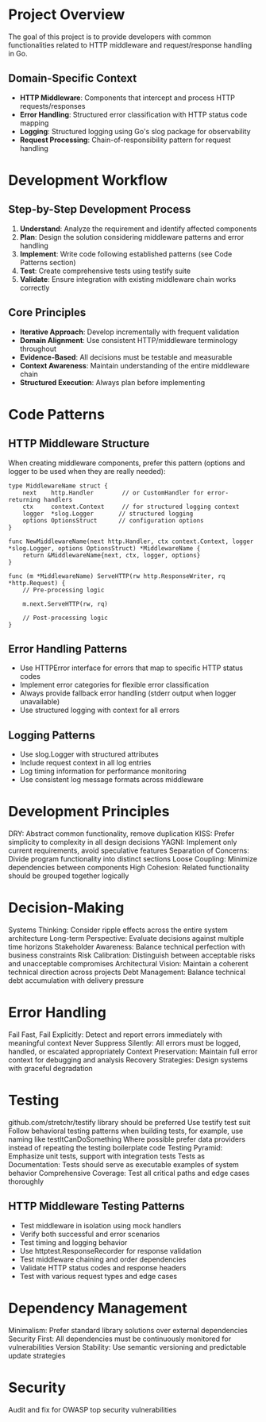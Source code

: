 # Project Overview
The goal of this project is to provide developers with common functionalities related to HTTP middleware and request/response handling in Go.

## Domain-Specific Context
- **HTTP Middleware**: Components that intercept and process HTTP requests/responses
- **Error Handling**: Structured error classification with HTTP status code mapping
- **Logging**: Structured logging using Go's slog package for observability
- **Request Processing**: Chain-of-responsibility pattern for request handling

# Development Workflow

## Step-by-Step Development Process
1. **Understand**: Analyze the requirement and identify affected components
2. **Plan**: Design the solution considering middleware patterns and error handling
3. **Implement**: Write code following established patterns (see Code Patterns section)
4. **Test**: Create comprehensive tests using testify suite
5. **Validate**: Ensure integration with existing middleware chain works correctly

## Core Principles
- **Iterative Approach**: Develop incrementally with frequent validation
- **Domain Alignment**: Use consistent HTTP/middleware terminology throughout
- **Evidence-Based**: All decisions must be testable and measurable
- **Context Awareness**: Maintain understanding of the entire middleware chain
- **Structured Execution**: Always plan before implementing

# Code Patterns

## HTTP Middleware Structure
When creating middleware components, prefer this pattern (options and logger to be used when 
they are really needed):

    type MiddlewareName struct {
        next    http.Handler        // or CustomHandler for error-returning handlers
        ctx     context.Context     // for structured logging context
        logger  *slog.Logger       // structured logging
        options OptionsStruct      // configuration options
    }

    func NewMiddlewareName(next http.Handler, ctx context.Context, logger *slog.Logger, options OptionsStruct) *MiddlewareName {
        return &MiddlewareName{next, ctx, logger, options}
    }

    func (m *MiddlewareName) ServeHTTP(rw http.ResponseWriter, rq *http.Request) {
        // Pre-processing logic
        
        m.next.ServeHTTP(rw, rq)
        
        // Post-processing logic
    }

## Error Handling Patterns
- Use HTTPError interface for errors that map to specific HTTP status codes
- Implement error categories for flexible error classification
- Always provide fallback error handling (stderr output when logger unavailable)
- Use structured logging with context for all errors

## Logging Patterns
- Use slog.Logger with structured attributes
- Include request context in all log entries
- Log timing information for performance monitoring
- Use consistent log message formats across middleware

# Development Principles
DRY: Abstract common functionality, remove duplication
KISS: Prefer simplicity to complexity in all design decisions
YAGNI: Implement only current requirements, avoid speculative features
Separation of Concerns: Divide program functionality into distinct sections
Loose Coupling: Minimize dependencies between components
High Cohesion: Related functionality should be grouped together logically

# Decision-Making
Systems Thinking: Consider ripple effects across the entire system architecture
Long-term Perspective: Evaluate decisions against multiple time horizons
Stakeholder Awareness: Balance technical perfection with business constraints
Risk Calibration: Distinguish between acceptable risks and unacceptable compromises
Architectural Vision: Maintain a coherent technical direction across projects
Debt Management: Balance technical debt accumulation with delivery pressure

# Error Handling
Fail Fast, Fail Explicitly: Detect and report errors immediately with meaningful context
Never Suppress Silently: All errors must be logged, handled, or escalated appropriately
Context Preservation: Maintain full error context for debugging and analysis
Recovery Strategies: Design systems with graceful degradation

# Testing
github.com/stretchr/testify library should be preferred
Use testify test suit
Follow behavioral testing patterns when building tests, for example, use naming like testItCanDoSomething
Where possible prefer data providers instead of repeating the testing boilerplate code
Testing Pyramid: Emphasize unit tests, support with integration tests
Tests as Documentation: Tests should serve as executable examples of system behavior
Comprehensive Coverage: Test all critical paths and edge cases thoroughly

## HTTP Middleware Testing Patterns
- Test middleware in isolation using mock handlers
- Verify both successful and error scenarios
- Test timing and logging behavior
- Use httptest.ResponseRecorder for response validation
- Test middleware chaining and order dependencies
- Validate HTTP status codes and response headers
- Test with various request types and edge cases

# Dependency Management
Minimalism: Prefer standard library solutions over external dependencies
Security First: All dependencies must be continuously monitored for vulnerabilities
Version Stability: Use semantic versioning and predictable update strategies

# Security
Audit and fix for OWASP top security vulnerabilities